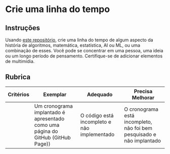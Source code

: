 # Crie uma linha do tempo

## Instruções

Usando [este repositório](https://github.com/Digital-Humanities-Toolkit/timeline-builder), crie uma linha do tempo de algum aspecto da história de algoritmos, matemática, estatística, AI ou ML, ou uma combinação de esses. Você pode se concentrar em uma pessoa, uma ideia ou um longo período de pensamento. Certifique-se de adicionar elementos de multimídia.

## Rubrica

| Critérios | Exemplar                                         | Adequado                                | Precisa Melhorar                                                |
| -------- | ------------------------------------------------- | --------------------------------------- | ---------------------------------------------------------------- |
|          | Um cronograma implantado é apresentado como uma página do GitHub (GitHub Page)) | O código está incompleto e não implementado | O cronograma está incompleto, não foi bem pesquisado e não implantado |
